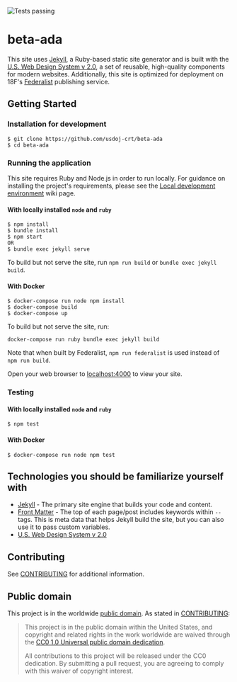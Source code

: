 ![Tests passing](https://github.com/usdoj-crt/beta-ada/actions/workflows/test.yml/badge.svg)

# beta-ada

This site uses [Jekyll](https://jekyllrb.com), a Ruby-based static site generator and is built with the [U.S. Web Design System v 2.0](https://v2.designsystem.digital.gov), a set of reusable, high-quality components for modern websites. Additionally, this site is optimized for deployment on 18F's [Federalist](https://federalist.18f.gov) publishing service.

## Getting Started

### Installation for development
    $ git clone https://github.com/usdoj-crt/beta-ada
    $ cd beta-ada

### Running the application

This site requires Ruby and Node.js in order to run locally. For guidance on installing the project's requirements, please see the [Local development environment](https://github.com/usdoj-crt/beta-ada/wiki/Local-development-environment) wiki page.

#### With locally installed `node` and `ruby`
    $ npm install
    $ bundle install
    $ npm start
    OR
    $ bundle exec jekyll serve

To build but not serve the site, run `npm run build` or `bundle exec jekyll build`.

#### With Docker
    $ docker-compose run node npm install
    $ docker-compose build
    $ docker-compose up

To build but not serve the site, run:
```
docker-compose run ruby bundle exec jekyll build
```

Note that when built by Federalist, `npm run federalist` is used instead of
`npm run build`.

Open your web browser to [localhost:4000](http://localhost:4000/) to view your
site.

### Testing

#### With locally installed `node` and `ruby`
    $ npm test

#### With Docker
    $ docker-compose run node npm test

## Technologies you should be familiarize yourself with

- [Jekyll](https://jekyllrb.com/docs/) - The primary site engine that builds your code and content.
- [Front Matter](https://jekyllrb.com/docs/frontmatter) - The top of each page/post includes keywords within `--` tags. This is meta data that helps Jekyll build the site, but you can also use it to pass custom variables.
- [U.S. Web Design System v 2.0](https://v2.designsystem.digital.gov)

## Contributing

See [CONTRIBUTING](CONTRIBUTING.md) for additional information.

## Public domain

This project is in the worldwide [public domain](LICENSE.md). As stated in [CONTRIBUTING](CONTRIBUTING.md):

> This project is in the public domain within the United States, and copyright
> and related rights in the work worldwide are waived through the [CC0 1.0
> Universal public domain dedication](https://creativecommons.org/publicdomain/zero/1.0/).
>
> All contributions to this project will be released under the CC0 dedication.
> By submitting a pull request, you are agreeing to comply with this waiver of
> copyright interest.
